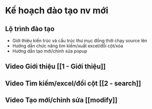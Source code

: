 # Kế hoạch đào tạo nv mới
## Lộ trình đào tạo
- Giới thiệu kiến trúc và cấu trúc thư mục đồng thời chạy source lên
- Hướng dẫn chức năng tìm kiếm/xuất excel/đổi cột/xóa
- Hướng dẫn tạo mới/chỉnh sửa popup
## Video Giới thiệu [[1 - Giới thiệu]]

## Video Tìm kiếm/excel/đổi cột [[2 - search]]

## Video Tạo mới/chỉnh sửa [[modify]]
